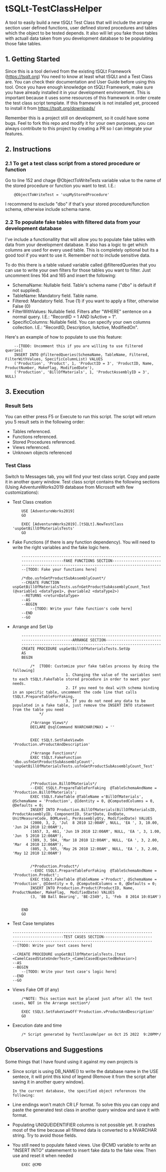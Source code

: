 # tSQLt-TestClassHelper
A tool to easily build a new tSQLt Test Class that will include the arrange section user defined functions, user defined stored procedures and tables which the object to be tested depends. It also will let you fake those tables with actuall data taken from you development database to be populating those fake tables.

## 1. Getting Started
Since this is a tool derived from the existing tSQLt Framework (https://tsqlt.org) You need to know at least what tSQLt and a Test Class are. You can check their documentation and User Guide before using this tool.
Once you have enough knowledge on tSQLt Framework, make sure you have already installed it in your development environement. This is important because it uses some resources of this framework in order create the test class script template. If this framework is not installed yet, proceed to install it from https://tsqlt.org/downloads/

Remember this is a project still on development, so it could have some bugs. Feel to fork this repo and modify it for your own purposes, you can always contribute to this project by creating a PR so I can integrate your features.

## 2. Instructions

### 2.1	To get a test class script from a stored procedure or function
Go to line 152 and chage @ObjectToWriteTests variable value to the name of the stored procedure or function you want to test. I.E.:

		@ObjectToWriteTest = 'uspMyStoredProcedure'

I recommend to exclude "dbo" if that's your stored procedure/function schema, otherwise include schema name.

### 2.2	To populate fake tables with filtered data from your development database
I've include a functionallity that will allow you to populate fake tables with data from your development database. It also has a logic to get which columns are used for every used table. This is completely optional but its a good tool if you want to use it. Remember not to include sensitive data.

To do this there is a table valued variable called @filteredQueries that you can use to write your own filters for those tables you want to filter. Just uncomment lines 164 and 165 and insert the following:
*	SchemaName: Nullable field. Table's schema name ("dbo" is default if not supplied).
*	TableName: Mandatory field. Table name.
*	Filtered: Mandatory field. True (1) if you want to apply a filter, otherwise False (0)
*	FilterWithValues: Nullable field. Filters after "WHERE" sentence on a normal query. I.E.: "RecordID = 1 AND IsActive = 1".
*	SpecificColumns: Nullable field. You can specify your own columns collection. I.E.: "RecordID, Description, IsActive, ModifiedOn".

Here's an example of how to populate to use this feature:

		--[TODO: Uncomment this if you are willing to use filtered queries]
		INSERT INTO @filteredQueries(SchemaName, TableName, Filtered, FilterWithValues, SpecificColumnList) VALUES
		('Production', 'Product', 1, 'ProductID = 3', 'ProductID, Name, ProductNumber, MakeFlag, ModifiedDate'),
		('Production', 'BillOfMaterials', 1, 'ProductAssemblyID = 3', NULL)

## 3.	Execution

### Result Sets
You can either press F5 or Execute to run this script. The script will return you 5 result sets in the following order:
*	Tables referenced.
*	Functions referenced.
*	Stored Procedures referenced.
*	Views referenced.
*	Unknown objects referenced


### Test Class
Switch to Messages tab, you will find your test class script. Copy and paste it in another query window. Test class script contains the following sections (Using AdventureWorks2019 database from Microsoft with few customizations):
*	Test Class creation
			
			USE [AdventureWorks2019]
			GO

			EXEC [AdventureWorks2019].[tSQLt].NewTestClass 'uspGetBillOfMaterialsTests'
			GO

*	Fake Functions (if there is any function dependency). You will need to write the right variables and the fake logic here.

			---------------------------------------------------------------
			-------------------FAKE FUNCTIONS SECTION----------------------
			---------------------------------------------------------------
			--[TODO: Fake your functions here]

			/*dbo.usfnGetProductSubAssemblyCount*/
			--CREATE FUNCTION uspGetBillOfMaterialsTests.usfnGetProductSubAssemblyCount_Test (@variable1 <dataType1>, @variable2 <dataType2>)
			--RETURNS <returnDataType>
			--AS
			--BEGIN
				--[TODO: Write your fake function's code here]
			--END
			--GO

*	Arrange and Set Up

			---------------------------------------------------------------
			-----------------------ARRANGE SECTION-------------------------
			---------------------------------------------------------------
			CREATE PROCEDURE uspGetBillOfMaterialsTests.SetUp
			AS
			BEGIN

				/*	[TODO: Customize your fake tables process by doing the following]
								1. Changing the value of the variables sent to each tSQLt.FakeTable stored procedure in order to meet your needs. 
								2. If you need to deal with schema binding in an specific table, uncomment the code line that calls tSQLt.PrepareTableForFaking.
								3. If you do not need any data to be populated in a fake table, just remove the INSERT INTO statement from the table you need
					*/
				
				/*Arrange Views*/
				DECLARE @sqlCommand NVARCHAR(MAX) = ''


				EXEC tSQLt.SetFakeViewOn 'Production.vProductAndDescription'
				
				/*Arrange Functions*/
				EXEC tSQLt.FakeFunction 'dbo.usfnGetProductSubAssemblyCount', 'uspGetBillOfMaterialsTests.usfnGetProductSubAssemblyCount_Test'



				/*Production.BillOfMaterials*/
				--EXEC tSQLt.PrepareTableForFaking  @TableSchemaAndName = 'Production.BillOfMaterials';
				EXEC tSQLt.FakeTable @TableName ='BillOfMaterials', @SchemaName = 'Production', @Identity = 0, @ComputedColumns = 0, @Defaults = 0; 
				INSERT INTO Production.BillOfMaterials(BillOfMaterialsID, ProductAssemblyID, ComponentID, StartDate, EndDate, UnitMeasureCode, BOMLevel, PerAssemblyQty, ModifiedDate) VALUES 
				(2000, 3, 2, 'Jul  8 2010 12:00AM', NULL, 'EA ', 3, 10.00, 'Jun 24 2010 12:00AM'), 
				(1657, 3, 461, 'Jun 19 2010 12:00AM', NULL, 'EA ', 3, 1.00, 'Jun  5 2010 12:00AM'), 
				(389, 3, 504, 'Mar 18 2010 12:00AM', NULL, 'EA ', 3, 2.00, 'Mar  4 2010 12:00AM'), 
				(805, 3, 505, 'May 26 2010 12:00AM', NULL, 'EA ', 3, 2.00, 'May 12 2010 12:00AM') 


				/*Production.Product*/
				--EXEC tSQLt.PrepareTableForFaking  @TableSchemaAndName = 'Production.Product';
				EXEC tSQLt.FakeTable @TableName ='Product', @SchemaName = 'Production', @Identity = 0, @ComputedColumns = 0, @Defaults = 0; 
				INSERT INTO Production.Product(ProductID, Name, ProductNumber, MakeFlag,  ModifiedDate) VALUES 
				(3, 'BB Ball Bearing', 'BE-2349', 1, 'Feb  8 2014 10:01AM') 


			END
			GO

*	Test Case templates

		---------------------------------------------------------------
		-----------------------TEST CASES SECTION----------------------
		---------------------------------------------------------------
		--[TODO: Write your test cases here]

		--CREATE PROCEDURE uspGetBillOfMaterialsTests.[test <CamelCasedStateUnderTest>_<CamelCasedExpectedBehavior>]
		--AS
		--BEGIN
			--[TODO: Write your test case's logic here]
		--END
		--GO		

*	Views Fake Off (if any)

			/*NOTE: This section must be placed just after all the test cases, NOT in the Arrange section*/

			EXEC tSQLt.SetFakeViewOff'Production.vProductAndDescription'
			GO

*	Execution date and time

			/* Script generated by TestClassHelper on Oct 25 2022  9:20PM*/

## Observations and Suggestions
Some things that I have found using it against my own projects is
*	Since script is using DB_NAME() to write the database name in the USE sentece, it will print this kind of legend (Remove it from the script after saving it in another query window).

		In the current database, the specified object references the following:


*	Line endings won't match CR LF format. To solve this you can copy and paste the generated test class in another query window and save it with format.
*	Populating UNIQUEIDENTIFIER columns is not possible yet. It crashes most of the time because all filtered data is converted to a NVARCHAR string. Try to avoid those fields.
*	You still need to populate faked views. Use @CMD variable to write an "INSERT INTO" statemement to insert fake data to the fake view. Then use and reset it when needed

			EXEC @CMD

